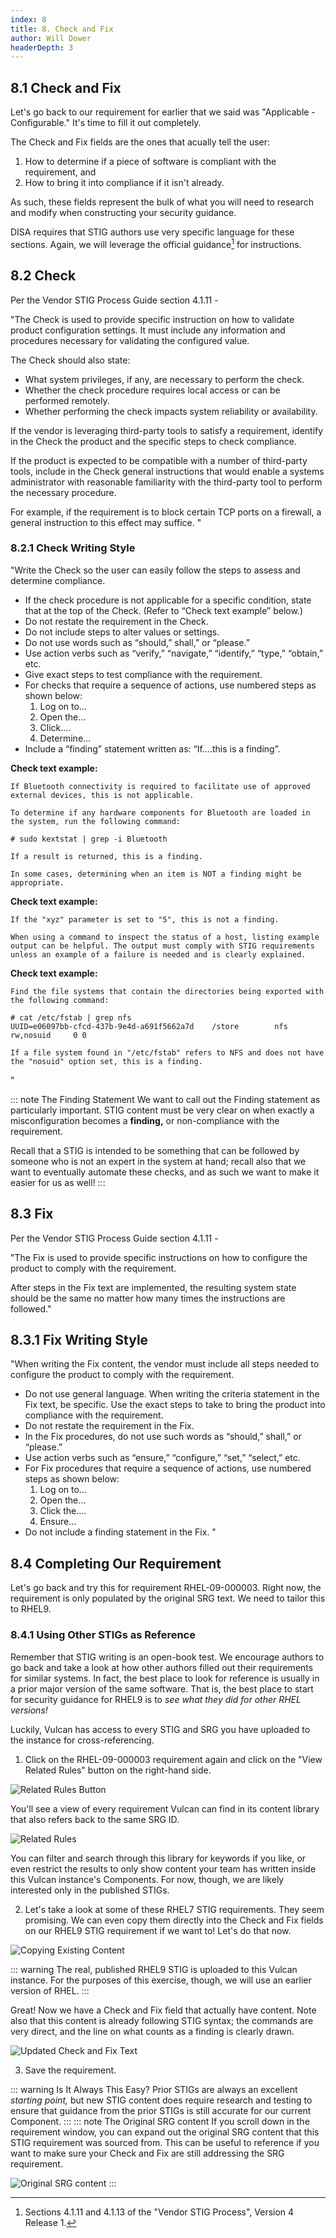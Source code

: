 ```yaml
---
index: 8
title: 8. Check and Fix
author: Will Dower
headerDepth: 3
---
```


## 8.1 Check and Fix

Let's go back to our requirement for earlier that we said was "Applicable - Configurable." It's time to fill it out completely.

The Check and Fix fields are the ones that acually tell the user:
1. How to determine if a piece of software is compliant with the requirement, and 
2. How to bring it into compliance if it isn't already. 

As such, these fields represent the bulk of what you will need to research and modify when constructing your security guidance.

DISA requires that STIG authors use very specific language for these sections. Again, we will leverage the official guidance[^VendorSTIGProcessGuide] for instructions.

## 8.2 Check

Per the Vendor STIG Process Guide section 4.1.11 -

"The Check is used to provide specific instruction on how to validate product configuration settings. It must include any information and procedures necessary for validating the configured value.

The Check should also state:
- What system privileges, if any, are necessary to perform the check.
- Whether the check procedure requires local access or can be performed remotely.
- Whether performing the check impacts system reliability or availability.

If the vendor is leveraging third-party tools to satisfy a requirement, identify in the Check the product and the specific steps to check compliance. 

If the product is expected to be compatible with a number of third-party tools, include in the Check general instructions that would enable a systems administrator with reasonable familiarity with the third-party tool to perform the necessary procedure. 

For example, if the requirement is to block certain TCP ports on a firewall, a general instruction to this effect may suffice.
"

### 8.2.1 Check Writing Style

"Write the Check so the user can easily follow the steps to assess and determine compliance. 
- If the check procedure is not applicable for a specific condition, state that at the top of the Check. (Refer to “Check text example” below.)
- Do not restate the requirement in the Check.
- Do not include steps to alter values or settings.
- Do not use words such as “should,” shall,” or “please.” 
- Use action verbs such as “verify,” “navigate,” “identify,” “type,” “obtain,” etc.
- Give exact steps to test compliance with the requirement.
- For checks that require a sequence of actions, use numbered steps as shown below:
    1. Log on to…
    2. Open the…
    3. Click….
    4. Determine…
-  Include a “finding” statement written as: “If….this is a finding”.

**Check text example:**
    
    If Bluetooth connectivity is required to facilitate use of approved external devices, this is not applicable.

    To determine if any hardware components for Bluetooth are loaded in the system, run the following command:

    # sudo kextstat | grep -i Bluetooth

    If a result is returned, this is a finding.

    In some cases, determining when an item is NOT a finding might be appropriate.

**Check text example:**
    
    If the "xyz" parameter is set to "5", this is not a finding.

    When using a command to inspect the status of a host, listing example output can be helpful. The output must comply with STIG requirements unless an example of a failure is needed and is clearly explained.

**Check text example:**
    
    Find the file systems that contain the directories being exported with the following command:

    # cat /etc/fstab | grep nfs
    UUID=e06097bb-cfcd-437b-9e4d-a691f5662a7d    /store        nfs        rw,nosuid     0 0

    If a file system found in "/etc/fstab" refers to NFS and does not have the "nosuid" option set, this is a finding.
"

::: note The Finding Statement
We want to call out the Finding statement as particularly important. STIG content must be very clear on when exactly a misconfiguration becomes a **finding,** or non-compliance with the requirement.

Recall that a STIG is intended to be something that can be followed by someone who is not an expert in the system at hand; recall also that we want to eventually automate these checks, and as such we want to make it easier for us as well!
:::

## 8.3 Fix

Per the Vendor STIG Process Guide section 4.1.11 -

"The Fix is used to provide specific instructions on how to configure the product to comply with the requirement. 

After steps in the Fix text are implemented, the resulting system state should be the same no matter how many times the instructions are followed."

## 8.3.1 Fix Writing Style

"When writing the Fix content, the vendor must include all steps needed to configure the product to comply with the requirement.
- Do not use general language. When writing the criteria statement in the Fix text, be specific. Use the exact steps to take to bring the product into compliance with the requirement.
- Do not restate the requirement in the Fix.
- In the Fix procedures, do not use such words as “should,” shall,” or “please.” 
- Use action verbs such as “ensure,” “configure,” “set,” “select,” etc.
- For Fix procedures that require a sequence of actions, use numbered steps as shown below:
    1. Log on to…
    2. Open the…
    3. Click the….
    4. Ensure…
- Do not include a finding statement in the Fix.
"

## 8.4 Completing Our Requirement

Let's go back and try this for requirement RHEL-09-000003. Right now, the requirement is only populated by the original SRG text. We need to tailor this to RHEL9.

### 8.4.1 Using Other STIGs as Reference

Remember that STIG writing is an open-book test. We encourage authors to go back and take a look at how other authors filled out their requirements for similar systems. In fact, the best place to look for reference is usually in a prior major version of the same software. That is, the best place to start for security guidance for RHEL9 is to *see what they did for other RHEL versions!*

Luckily, Vulcan has access to every STIG and SRG you have uploaded to the instance for cross-referencing.

1. Click on the RHEL-09-000003 requirement again and click on the "View Related Rules" button on the right-hand side.

![Related Rules Button](@/../../../assets/img/view_related_rules.png)

You'll see a view of every requirement Vulcan can find in its content library that also refers back to the same SRG ID.

![Related Rules](@/../../../assets/img/related_rules.png)

You can filter and search through this library for keywords if you like, or even restrict the results to only show content your team has written inside this Vulcan instance's Components. For now, though, we are likely interested only in the published STIGs.

2. Let's take a look at some of these RHEL7 STIG requirements. They seem promising. We can even copy them directly into the Check and Fix fields on our RHEL9 STIG requirement if we want to! Let's do that now.

![Copying Existing Content](@/../../../assets/img/copying_existing_content.png)

::: warning 
The real, published RHEL9 STIG is uploaded to this Vulcan instance. For the purposes of this exercise, though, we will use an earlier version of RHEL.
:::

Great! Now we have a Check and Fix field that actually have content. Note also that this content is already following STIG syntax; the commands are very direct, and the line on what counts as a finding is clearly drawn.

![Updated Check and Fix Text](@/../../../assets/img/check_and_fix_updated.png)

3. Save the requirement.

::: warning Is It Always This Easy?
Prior STIGs are always an excellent *starting point,* but new STIG content does require research and testing to ensure that guidance from the prior STIGs is still accurate for our current Component.
:::
::: note The Original SRG content
If you scroll down in the requirement window, you can expand out the original SRG content that this STIG requirement was sourced from. This can be useful to reference if you want to make sure your Check and Fix are still addressing the SRG requirement.

![Original SRG content](@/../../../assets/img/srgcontents.png)
:::
[^VendorSTIGProcessGuide]: Sections 4.1.11 and 4.1.13 of the "Vendor STIG Process", Version 4 Release 1.